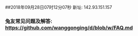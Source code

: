 ##2018年09月28日07时12分07秒 新址: 142.93.151.157
### 兔友常见问题及解答: https://github.com/wanggonging/d/blob/w/FAQ.md
